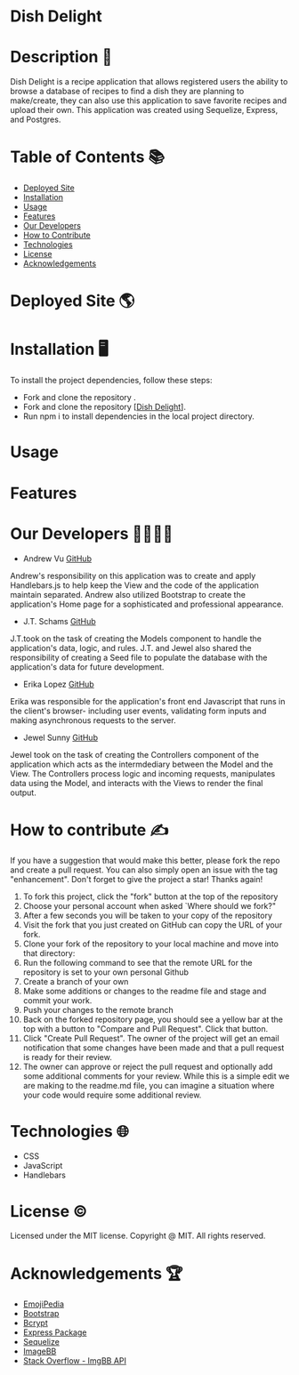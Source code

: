 # Dish Delight

# Description 📝

Dish Delight is a recipe application that allows registered users the ability to browse a database of recipes to find a dish they are planning to make/create, they can also use this application to save favorite recipes and upload their own. This application was created using Sequelize, Express, and Postgres.

# Table of Contents 📚
- [Deployed Site](#deployed-site-🌎)
- [Installation](#installation-🖥️)
- [Usage](#usage)
- [Features](#features)
- [Our Developers](#our-developers-👨‍💻👩‍💻)
- [How to Contribute](#how-to-contribute-✍)
- [Technologies](#technologies-🌐)
- [License](#-license-©️)
- [Acknowledgements](#-acknowledgements-🏆)

# Deployed Site 🌎


# Installation 🖥️

To install the project dependencies, follow these steps:

- Fork and clone the repository .
- Fork and clone the repository [[Dish Delight](https://github.com/jtschams/dish-delight)].
- Run npm i to install dependencies in the local project directory.

# Usage


# Features

# Our Developers 👨‍💻👩‍💻
- Andrew Vu [GitHub](https://github.com/andrewvu71) 

Andrew's responsibility on this application was to create and apply Handlebars.js to help keep the View and the code of the application maintain separated. Andrew also utilized Bootstrap to create the application's Home page for a sophisticated and professional appearance. 

- J.T. Schams [GitHub](https://github.com/jtschams)

J.T.took on the task of creating the Models component to handle the application's data, logic, and rules. J.T. and Jewel also shared the responsibility of creating a Seed file to populate the database with the application's data for future development.

- Erika Lopez [GitHub](https://github.com/erikaylopez)

Erika was responsible for the application's front end Javascript that runs in the client's browser- including user events, validating form inputs and making asynchronous requests to the server.

- Jewel Sunny [GitHub](https://github.com/jewelsunny1)

Jewel took on the task of creating the Controllers component of the application which acts as the intermdediary between the Model and the View. The Controllers process logic and incoming requests, manipulates data using the Model, and interacts with the Views to render the final output.


# How to contribute ✍

If you have a suggestion that would make this better, please fork the repo and create a pull request. You can also simply open an issue with the tag "enhancement". Don't forget to give the project a star! Thanks again!

1. To fork this project, click the "fork" button at the top of the repository
2. Choose your personal account when asked `Where should we fork?"
3. After a few seconds you will be taken to your copy of the repository
4. Visit the fork that you just created on GitHub can copy the URL of your fork.
5. Clone your fork of the repository to your local machine and move into that directory:
6. Run the following command to see that the remote URL for the repository is set to your own personal Github
7. Create a branch of your own
8. Make some additions or changes to the readme file and stage and commit your work.
9. Push your changes to the remote branch
10. Back on the forked repository page, you should see a yellow bar at the top with a button to "Compare and Pull Request". Click that button.
11. Click "Create Pull Request". The owner of the project will get an email notification that some changes have been made and that a pull request is ready for their review.
12. The owner can approve or reject the pull request and optionally add some additional comments for your review. While this is a simple edit we are making to the readme.md file, you can imagine a situation where your code would require some additional review.

# Technologies 🌐

- CSS
- JavaScript 
- Handlebars

# License ©️

Licensed under the MIT license. Copyright @ MIT. All rights reserved.

# Acknowledgements 🏆

- [EmojiPedia](https://emojipedia.org/)
- [Bootstrap](https://getbootstrap.com/)
- [Bcrypt](https://bcrypt-generator.com/)
- [Express Package](https://www.npmjs.com/package/express-handlebars)
- [Sequelize](https://sequelize.org/)
- [ImageBB](https://sequelize.org/)
- [Stack Overflow - ImgBB API](https://stackoverflow.com/questions/60809635/how-to-upload-an-image-to-imgbb-api-using-javascript-in-a-firefox-addon)